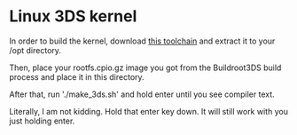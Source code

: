 Linux 3DS kernel
================


In order to build the kernel, download [this toolchain](https://toolchains.bootlin.com/downloads/releases/toolchains/armv6-eabihf/tarballs/armv6-eabihf--glibc--bleeding-edge-2020.02-2.tar.bz2) and extract it to your /opt directory. 

Then, place your rootfs.cpio.gz image you got from the Buildroot3DS build process and place it in this directory.

After that, run './make_3ds.sh' and hold enter until you see compiler text.

Literally, I am not kidding. Hold that enter key down. It will still work with you just holding enter.
